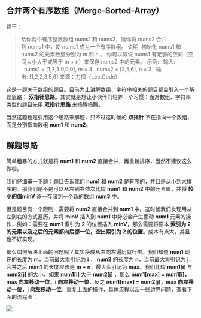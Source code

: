 ## 合并两个有序数组（Merge-Sorted-Array）
题干：
>给你两个有序整数数组 nums1 和 nums2，请你将 nums2 合并到 nums1 中，使 nums1 成为一个有序数组。
说明:
初始化 nums1 和 nums2 的元素数量分别为 m 和 n 。
你可以假设 nums1 有足够的空间（空间大小大于或等于 m + n）来保存 nums2 中的元素。
示例:
&nbsp;&nbsp;输入:
&nbsp;&nbsp;nums1 = [1,2,3,0,0,0], m = 3
&nbsp;&nbsp;nums2 = [2,5,6],       n = 3
&nbsp;&nbsp;输出: [1,2,2,3,5,6]
来源：力扣（LeetCode）

这是一题关于数组的题目。目前为止讲解数组、字符串相关的题目都会引入一个解题思路： **双指针思路**。其实就是想让小伙伴们培养一个习惯：面对数组、字符串类型的题目先用 **双指针思路** 来捣腾捣腾。

当然这题也是引用这个思路来解题，只不过这时候的 **双指针** 不在指向一个数组，而是分别指向数组 **num1** 和 **num2**。

## 解题思路
简单粗暴的方式就是将 **num1** 和 **num2** 直接合并，再重新排序，当然不建议这么做啦。

我们仔细审一下题：题目告诉我们 **num1** 和 **num2** 是有序的，并且是从小到大排序的。那我们是不是可以从左到右依次比较 **num1** 和 **num2** 中的元素值，并将 **较小的值minV** 逐一存储到一个新的数组 **num3** 中。

但是题目有一个限制：需要将 **num2** 直接合并到 **num1** 中。这时候我们发现用从左到右的方式遍历，并将 **minV** 插入到 **num1** 中势必会产生挪动 **num1** 元素的操作，例如：需要在 **num1** 索引为 **2** 的位置插入 **minV**，那么需要将原本 **索引为 2 的元素以及之后的元素都向后挪一位，空出索引为 2 的位置**。成本有点大，并且也不好实现。

那么如何解决上面的问题呢？其实换成从右向左遍历就行啦。我们知道 **num1** 现在的长度为 **m**，当前最大索引记为 **i** ， **num2** 的长度为 **n**，当前最大索引记为 **j**，合并之后 **num1** 的长度应该是 **m + n**，最大索引记为 **max**。我们比较  **num1[i]**  与 **num2[j]** 的大小，如果 **num1[i]** 大于 **num2[j]** ，那么 **num1[max] = num1[i]，max 向左移动一位，i 向左移动一位**，反之 **num1[max] = num2[j]，max 向左移动一位，j 向左移动一位**。重复上面的操作，具体流程以及一些边界问题，查看下面的流程图：

![](https://cdn.learnku.com/uploads/images/202004/23/21280/Dslwb8HrlE.jpg!large)


